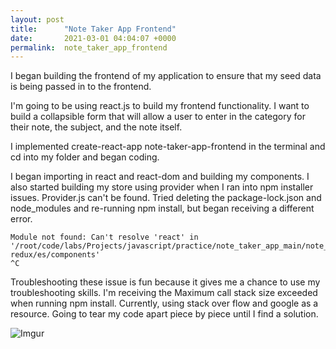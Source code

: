 ```yaml
---
layout: post
title:      "Note Taker App Frontend"
date:       2021-03-01 04:04:07 +0000
permalink:  note_taker_app_frontend
---
```



I began building the frontend of my application to ensure that my seed data is being passed in to the frontend.

I'm going to be using react.js to build my frontend functionality. I want to build a collapsible form that will allow a user to enter in the category for their note, the subject, and the note itself. 

I implemented create-react-app note-taker-app-frontend in the terminal and cd into my folder and began coding.

I began importing in react and react-dom and building my components. I also started building my store using provider when I ran into npm installer issues. Provider.js can't be found. Tried deleting the package-lock.json and node_modules and re-running npm install, but began receiving a different error. 

```
Module not found: Can't resolve 'react' in '/root/code/labs/Projects/javascript/practice/note_taker_app_main/note_taker_app_frontend/node_modules/react-redux/es/components'
^C
```

Troubleshooting these issue is fun because it gives me a chance to use my troubleshooting skills. I'm receiving the Maximum call stack size exceeded when running npm install. Currently, using stack over flow and google as a resource. Going to tear my code apart piece by piece until I find a solution.

![Imgur](https://i.imgur.com/czNiWGI.png)
